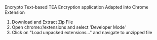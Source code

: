 Encrypto
Text-based TEA Encryption application
Adapted into Chrome Extension


1) Download and Extract Zip File
2) Open chrome://extensions and select 'Developer Mode'
3) Click on "Load unpacked extensions..." and navigate to unzipped file
